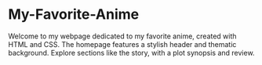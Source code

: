 # My-Favorite-Anime
Welcome to my webpage dedicated to my favorite anime, created with HTML and CSS. The homepage features a stylish header and thematic background. Explore sections like the story, with a plot synopsis and review.
